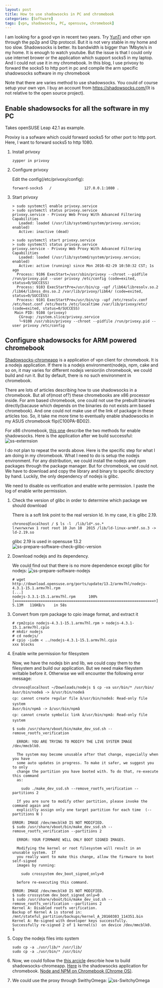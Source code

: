 ```yaml
---
layout: post
title: How to use shadowsocks in PC and chromebook
categories: [Software]
tags: [vpn, shadowsocks, PC, opensuse, chromebook]
---
```


I am looking for a good vpn in recent two years. Try [YunTi](https://www.ytpub.com/) and other vpn through the pp2p and l2tp protocol. But it is not very stable in my home and too slow. Shadowsocks is better. Its bandwidth is bigger than 1Mbyte/s in my home. It is enough to watch youtube. But the issue is that I could only use internet brower or the application which support socks5 in my laptop. And I could not use it in my chromebook. In this blog, I use privoxy to forward the socks5 to http port in pc and compile the arm specific shadowsocks software in my chromebook

Note that there are varies method to use shadowsocks. You could of course setup your own vpn. I buy an account from <https://shadowsocks.com/>(It is not relative to the open source project).

Enable shadowsocks for all the software in my PC
------------------------------------------------
Takes openSUSE Leap 42.1 as example.

Provixy is a sofware which could forward socks5 for other port to http port. Here, I want to forward socks5 to http 1080.

1.  Install privoxy

    `zypper in privoxy`

2.  Configure privoxy

    Edit the config(/etc/privoxy/config):
    ```
    forward-socks5   /               127.0.0.1:1080 .
    ```

3.  Start privoxy

    ```
    > sudo systemctl enable privoxy.service
    > sudo systemctl status privoxy.service
    privoxy.service - Privoxy Web Proxy With Advanced Filtering Capabilities
       Loaded: loaded (/usr/lib/systemd/system/privoxy.service; enabled)
       Active: inactive (dead)

    > sudo systemctl start privoxy.service
    > sudo systemctl status privoxy.service
    privoxy.service - Privoxy Web Proxy With Advanced Filtering Capabilities
       Loaded: loaded (/usr/lib/systemd/system/privoxy.service; enabled)
       Active: active (running) since Mon 2016-02-29 10:50:32 CST; 1s ago
      Process: 9106 ExecStart=/usr/sbin/privoxy --chroot --pidfile /run/privoxy.pid --user privoxy /etc/config (code=exited, status=0/SUCCESS)
      Process: 9103 ExecStartPre=/usr/bin/cp -upf /lib64/libresolv.so.2 /lib64/libnss_dns.so.2 /var/lib/privoxy/lib64/ (code=exited, status=0/SUCCESS)
      Process: 9101 ExecStartPre=/usr/bin/cp -upf /etc/resolv.conf /etc/host.conf /etc/hosts /etc/localtime /var/lib/privoxy/etc/ (code=exited, status=0/SUCCESS)
     Main PID: 9108 (privoxy)
       CGroup: /system.slice/privoxy.service
	   └─9108 /usr/sbin/privoxy --chroot --pidfile /run/privoxy.pid --user privoxy /etc/config
     ```

Configure shadowsocks for ARM powered chromebook
------------------------------------------------
[Shadowsocks-chromeapp](https://github.com/shadowsocks/shadowsocks-chromeapp) is a application of vpn client for chromebook. It is a nodejs application. If there is a nodejs environment(nodejs, npm, cake and so on, it may varies for different nodejs version)in chromebook, we could build and run it. But by default, there is no such environment in chromebook.

There are lots of articles describing how to use shadowsocks in a chromebook. But all of(most of?) these chromebooks are x86 processor inside. For arm based chromebook, one could not use the prebuilt binaries directly(bacause which depends on the binaries do not exists arm based chromebook). And one could not make use of the link of package in these articles too. So, it take me more time to eventually enable shadowsocks in my ASUS chromebook flip(C100PA-BD02).

For x86 chromebook, [this one](http://www.zhyi828.com/shadowsocks-on-chromebook.html) describe the two methods for enable shadowsocks.
Here is the application after we build successful:
![ss-externsion]({{site.url}}/public/images/shadowsocks/ss-extension.png)

I do not plan to repeat the words above. Here is the specific step for what I am doing in my chromebook. What I need to do is setup the nodejs environment. For any distribution, we could install the nodejs and npm packages through the package manager. But for chromebook, we could not. We have to download and copy the library and binary to specific directory by hand. Luckily, the only dependency of nodejs is glibc.

We need to disable os verification and enable write permission. I paste the log of enable write permission.

1.  Check the version of glibc in order to determine which package we should download

    There is a soft link point to the real version ld. In my case, it is glibc 2.19.

    ```
    chronos@localhost / $ ls -l  /lib/ld*.so.*
    lrwxrwxrwx 1 root root 10 Jun 10  2015 /lib/ld-linux-armhf.so.3 -> ld-2.19.so
    ```

    glibc 2.19 is used in opensuse 13.2
    ![ss-prepare-software-check-glibc-version]({{site.url}}/public/images/shadowsocks/ss-prepare-software-check-glibc-version.png)

2.  Download nodejs and its dependency.

    We could find out that there is no more dependence except glibc for nodejs:
    ![ss-prepare-software-nodejs]({{site.url}}/public/images/shadowsocks/ss-prepare-software-nodejs.png)

    ```
    # wget http://download.opensuse.org/ports/update/13.2/armv7hl/nodejs-4.3.1-15.1.armv7hl.rpm
    [...]
    nodejs-3.3.1-15.1.armv7hl.rpm      100%[================================================================>]   5.13M   116KB/s    in 58s
    ```

3.  Convert from rpm package to cpio image format, and extract it

    ```
    # rpm2cpio nodejs-4.3.1-15.1.armv7hl.rpm > nodejs-4.3.1-15.1.armv7hl.cpio
    # mkdir nodejs
    # cd nodejs/
    # cpio -iudm < ../nodejs-4.3.1-15.1.armv7hl.cpio
    xxx blocks
    ```

4.  Enable write permission for filesystem

    Now, we have the nodejs bin and lib, we could copy them to the filesystem and build our application. But we need make fileystem writable before it. Otherwise we will encounter the following error message:
    ```
    chronos@localhost ~/Downloads/nodejs $ cp -va usr/bin/* /usr/bin/
    âusr/bin/nodeâ -> â/usr/bin/nodeâ
    cp: cannot create regular file â/usr/bin/nodeâ: Read-only file system
    âusr/bin/npmâ -> â/usr/bin/npmâ
    cp: cannot create symbolic link â/usr/bin/npmâ: Read-only file system
    ```

    ```
    $ sudo /usr/share/vboot/bin/make_dev_ssd.sh --remove_rootfs_verification

      ERROR: YOU ARE TRYING TO MODIFY THE LIVE SYSTEM IMAGE /dev/mmcblk0.

      The system may become unusable after that change, especially when you have
      some auto updates in progress. To make it safer, we suggest you to only
      change the partition you have booted with. To do that, re-execute this command
      as:

        sudo ./make_dev_ssd.sh --remove_rootfs_verification --partitions 2

      If you are sure to modify other partition, please invoke the command again and
      explicitly assign only one target partition for each time  (--partitions N )

    ERROR: IMAGE /dev/mmcblk0 IS NOT MODIFIED.
    $ sudo /usr/share/vboot/bin/make_dev_ssd.sh --remove_rootfs_verification --partitions 2

      ERROR: YOUR FIRMWARE WILL ONLY BOOT SIGNED IMAGES.

      Modifying the kernel or root filesystem will result in an unusable system.  If
      you really want to make this change, allow the firmware to boot self-signed
      images by running:

        sudo crossystem dev_boot_signed_only=0

      before re-executing this command.

    ERROR: IMAGE /dev/mmcblk0 IS NOT MODIFIED.
    $ sudo crossystem dev_boot_signed_only=0
    $ sudo /usr/share/vboot/bin/make_dev_ssd.sh --remove_rootfs_verification --partitions 2
    Kernel A: Disabled rootfs verification.
    Backup of Kernel A is stored in: /mnt/stateful_partition/backups/kernel_A_20160303_114351.bin
    Kernel A: Re-signed with developer keys successfully.
    Successfully re-signed 2 of 1 kernel(s)  on device /dev/mmcblk0.
    $
    ```

5.  Copy the nodejs files into system

    ```
    sudo cp -a ./usr/lib/* /usr/lib/
    sudo cp -a ./usr/bin/* /usr/bin/
    ```

6. Now, we could follow the [this arcicle](https://www.dogfight360.com/blog/?p=250) descrbie how to build shadowsocks-chromeapp. [Here](https://github.com/shadowsocks/shadowsocks-chromeapp) is the shadowsocks application for chromebook. [Node and NPM on Chromebook (Chrome OS)](https://gist.github.co9/kalehv/5105268).

7. We could use the proxy through SwithyOmega:
![ss-SwitchyOmega]({{site.url}}/public/images/shadowsocks/ss-SwitchyOmega.png)

